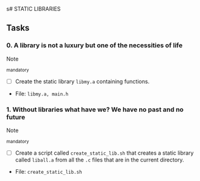 s# STATIC LIBRARIES

## Tasks

### 0. A library is not a luxury but one of the necessities of life
> [!NOTE]
> <sup>mandatory</sup>

- [ ] Create the static library `libmy.a` containing functions.

- File: `libmy.a, main.h`

### 1. Without libraries what have we? We have no past and no future
> [!NOTE]
> <sup>mandatory</sup>

- [ ] Create a script called `create_static_lib.sh` that creates a static library called `liball.a` from all the `.c` files that are in the current directory.

- File: `create_static_lib.sh`
